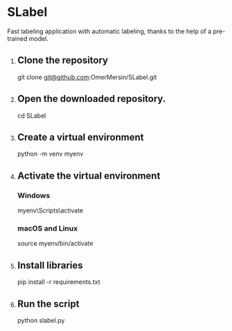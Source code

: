 # SLabel
Fast labeling application with automatic labeling, thanks to the help of a pre-trained model.

1. ## Clone the repository
   git clone git@github.com:OmerMersin/SLabel.git

2. ## Open the downloaded repository.
   cd SLabel

3. ## Create a virtual environment 
   python -m venv myenv

4. ## Activate the virtual environment
   ### Windows
   myenv\Scripts\activate
   ### macOS and Linux
   source myenv/bin/activate
    

5. ## Install libraries
   pip install -r requirements.txt

6. ## Run the script
   python slabel.py
   
